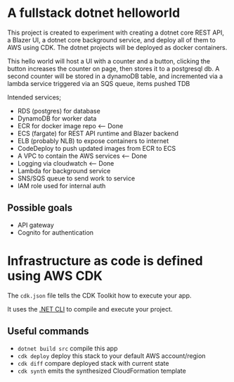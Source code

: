 # A fullstack dotnet helloworld

This project is created to experiment with creating a dotnet core REST API, a Blazer UI, a dotnet core background service, and deploy all of them to AWS using CDK.
The dotnet projects will be deployed as docker containers. 

This hello world will host a UI with a counter and a button, clicking the button increases the counter on page, then stores it to a postgresql db. 
A second counter will be stored in a dynamoDB table, and incremented via a lambda service triggered via an SQS queue, items pushed TDB

Intended services;
- RDS (postgres) for database
- DynamoDB for worker data
- ECR for docker image repo <-- Done
- ECS (fargate) for REST API runtime and Blazer backend
- ELB (probably NLB) to expose containers to internet
- CodeDeploy to push updated images from ECR to ECS
- A VPC to contain the AWS services <-- Done
- Logging via cloudwatch <-- Done
- Lambda for background service
- SNS/SQS queue to send work to service
- IAM role used for internal auth

## Possible goals

- API gateway
- Cognito for authentication

# Infrastructure as code is defined using AWS CDK 

The `cdk.json` file tells the CDK Toolkit how to execute your app.

It uses the [.NET CLI](https://docs.microsoft.com/dotnet/articles/core/) to compile and execute your project.

## Useful commands

* `dotnet build src` compile this app
* `cdk deploy`       deploy this stack to your default AWS account/region
* `cdk diff`         compare deployed stack with current state
* `cdk synth`        emits the synthesized CloudFormation template